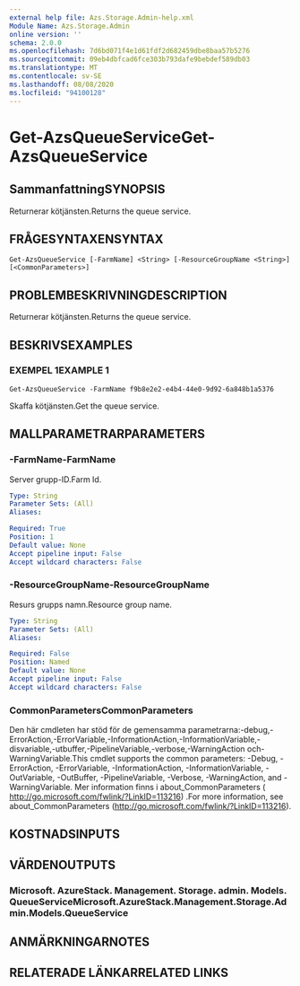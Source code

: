 ```yaml
---
external help file: Azs.Storage.Admin-help.xml
Module Name: Azs.Storage.Admin
online version: ''
schema: 2.0.0
ms.openlocfilehash: 7d6bd071f4e1d61fdf2d682459dbe8baa57b5276
ms.sourcegitcommit: 09eb4dbfcad6fce303b793dafe9bebdef589db03
ms.translationtype: MT
ms.contentlocale: sv-SE
ms.lasthandoff: 08/08/2020
ms.locfileid: "94100128"
---
```

# <span data-ttu-id="8a337-101">Get-AzsQueueService</span><span class="sxs-lookup"><span data-stu-id="8a337-101">Get-AzsQueueService</span></span>

## <span data-ttu-id="8a337-102">Sammanfattning</span><span class="sxs-lookup"><span data-stu-id="8a337-102">SYNOPSIS</span></span>
<span data-ttu-id="8a337-103">Returnerar kötjänsten.</span><span class="sxs-lookup"><span data-stu-id="8a337-103">Returns the queue service.</span></span>

## <span data-ttu-id="8a337-104">FRÅGESYNTAXEN</span><span class="sxs-lookup"><span data-stu-id="8a337-104">SYNTAX</span></span>

```
Get-AzsQueueService [-FarmName] <String> [-ResourceGroupName <String>] [<CommonParameters>]
```

## <span data-ttu-id="8a337-105">PROBLEMBESKRIVNING</span><span class="sxs-lookup"><span data-stu-id="8a337-105">DESCRIPTION</span></span>
<span data-ttu-id="8a337-106">Returnerar kötjänsten.</span><span class="sxs-lookup"><span data-stu-id="8a337-106">Returns the queue service.</span></span>

## <span data-ttu-id="8a337-107">BESKRIVS</span><span class="sxs-lookup"><span data-stu-id="8a337-107">EXAMPLES</span></span>

### <span data-ttu-id="8a337-108">EXEMPEL 1</span><span class="sxs-lookup"><span data-stu-id="8a337-108">EXAMPLE 1</span></span>
```
Get-AzsQueueService -FarmName f9b8e2e2-e4b4-44e0-9d92-6a848b1a5376
```

<span data-ttu-id="8a337-109">Skaffa kötjänsten.</span><span class="sxs-lookup"><span data-stu-id="8a337-109">Get the queue service.</span></span>

## <span data-ttu-id="8a337-110">MALLPARAMETRAR</span><span class="sxs-lookup"><span data-stu-id="8a337-110">PARAMETERS</span></span>

### <span data-ttu-id="8a337-111">-FarmName</span><span class="sxs-lookup"><span data-stu-id="8a337-111">-FarmName</span></span>
<span data-ttu-id="8a337-112">Server grupp-ID.</span><span class="sxs-lookup"><span data-stu-id="8a337-112">Farm Id.</span></span>

```yaml
Type: String
Parameter Sets: (All)
Aliases:

Required: True
Position: 1
Default value: None
Accept pipeline input: False
Accept wildcard characters: False
```

### <span data-ttu-id="8a337-113">-ResourceGroupName</span><span class="sxs-lookup"><span data-stu-id="8a337-113">-ResourceGroupName</span></span>
<span data-ttu-id="8a337-114">Resurs grupps namn.</span><span class="sxs-lookup"><span data-stu-id="8a337-114">Resource group name.</span></span>

```yaml
Type: String
Parameter Sets: (All)
Aliases:

Required: False
Position: Named
Default value: None
Accept pipeline input: False
Accept wildcard characters: False
```

### <span data-ttu-id="8a337-115">CommonParameters</span><span class="sxs-lookup"><span data-stu-id="8a337-115">CommonParameters</span></span>
<span data-ttu-id="8a337-116">Den här cmdleten har stöd för de gemensamma parametrarna:-debug,-ErrorAction,-ErrorVariable,-InformationAction,-InformationVariable,-disvariable,-utbuffer,-PipelineVariable,-verbose,-WarningAction och-WarningVariable.</span><span class="sxs-lookup"><span data-stu-id="8a337-116">This cmdlet supports the common parameters: -Debug, -ErrorAction, -ErrorVariable, -InformationAction, -InformationVariable, -OutVariable, -OutBuffer, -PipelineVariable, -Verbose, -WarningAction, and -WarningVariable.</span></span> <span data-ttu-id="8a337-117">Mer information finns i about_CommonParameters ( http://go.microsoft.com/fwlink/?LinkID=113216) .</span><span class="sxs-lookup"><span data-stu-id="8a337-117">For more information, see about_CommonParameters (http://go.microsoft.com/fwlink/?LinkID=113216).</span></span>

## <span data-ttu-id="8a337-118">KOSTNADS</span><span class="sxs-lookup"><span data-stu-id="8a337-118">INPUTS</span></span>

## <span data-ttu-id="8a337-119">VÄRDEN</span><span class="sxs-lookup"><span data-stu-id="8a337-119">OUTPUTS</span></span>

### <span data-ttu-id="8a337-120">Microsoft. AzureStack. Management. Storage. admin. Models. QueueService</span><span class="sxs-lookup"><span data-stu-id="8a337-120">Microsoft.AzureStack.Management.Storage.Admin.Models.QueueService</span></span>

## <span data-ttu-id="8a337-121">ANMÄRKNINGAR</span><span class="sxs-lookup"><span data-stu-id="8a337-121">NOTES</span></span>

## <span data-ttu-id="8a337-122">RELATERADE LÄNKAR</span><span class="sxs-lookup"><span data-stu-id="8a337-122">RELATED LINKS</span></span>
